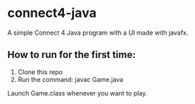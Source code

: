 # connect4-java

A simple Connect 4 Java program with a UI made with javafx.

## How to run for the first time:
1. Clone this repo
2. Run the command: javac Game.java

Launch Game.class whenever you want to play.
